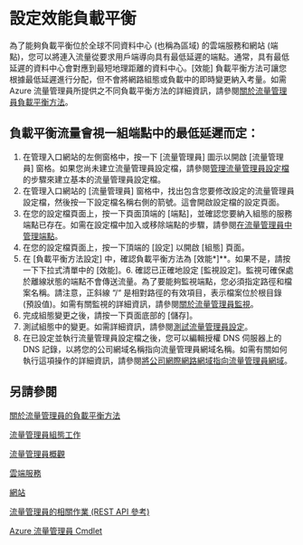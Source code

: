 <properties 
   pageTitle="設定效能負載平衡"
   description="本文將協助您在流量管理員中設定效能負載平衡"
   services="traffic-manager"
   documentationCenter=""
   authors="joaoma"
   manager="adinah"
   editor="tysonn" />
<tags 
   ms.service="traffic-manager"
   ms.devlang="na"
   ms.topic="article"
   ms.tgt_pltfrm="na"
   ms.workload="infrastructure-services"
   ms.date="05/27/2015"
   ms.author="joaoma;cherylmc" />

# 設定效能負載平衡

為了能夠負載平衡位於全球不同資料中心 (也稱為區域) 的雲端服務和網站 (端點)，您可以將連入流量從要求用戶端導向具有最低延遲的端點。通常，具有最低延遲的資料中心會對應到最短地理距離的資料中心。[效能] 負載平衡方法可讓您根據最低延遲進行分配，但不會將網路組態或負載中的即時變更納入考量。如需 Azure 流量管理員所提供之不同負載平衡方法的詳細資訊，請參閱[關於流量管理員負載平衡方法](traffic-manager-load-balancing-methods.md)。

## 負載平衡流量會視一組端點中的最低延遲而定：

1. 在管理入口網站的左側窗格中，按一下 [流量管理員] 圖示以開啟 [流量管理員] 窗格。如果您尚未建立流量管理員設定檔，請參閱[管理流量管理員設定檔](traffic-manager-manage-profiles.md)的步驟來建立基本的流量管理員設定檔。
2. 在管理入口網站的 [流量管理員] 窗格中，找出包含您要修改設定的流量管理員設定檔，然後按一下設定檔名稱右側的箭號。這會開啟設定檔的設定頁面。
3. 在您的設定檔頁面上，按一下頁面頂端的 [端點]，並確認您要納入組態的服務端點已存在。如需在設定檔中加入或移除端點的步驟，請參閱[在流量管理員中管理端點](traffic-manager-endpoints.md)。
4. 在您的設定檔頁面上，按一下頂端的 [設定] 以開啟 [組態] 頁面。
5. 在 [負載平衡方法設定] 中，確認負載平衡方法為 [效能*]**。如果不是，請按一下下拉式清單中的 [效能]。6. 確認已正確地設定 [監視設定]。監視可確保處於離線狀態的端點不會傳送流量。為了要能夠監視端點，您必須指定路徑和檔案名稱。請注意，正斜線 “/“ 是相對路徑的有效項目，表示檔案位於根目錄 (預設值)。如需有關監視的詳細資訊，請參閱[關於流量管理員監視](traffic-manager-monitoring.md)。
7. 完成組態變更之後，請按一下頁面底部的 [儲存]。
8. 測試組態中的變更。如需詳細資訊，請參閱[測試流量管理員設定](traffic-manager-testing-settings.md)。
9. 在已設定並執行流量管理員設定檔之後，您可以編輯授權 DNS 伺服器上的 DNS 記錄，以將您的公司網域名稱指向流量管理員網域名稱。如需有關如何執行這項操作的詳細資訊，請參閱[將公司網際網路網域指向流量管理員網域](traffic-manager-point-internet-domain.md)。

## 另請參閱

[關於流量管理員的負載平衡方法](traffic-manager-load-balancing-methods.md)

[流量管理員組態工作](https://msdn.microsoft.com/library/azure/hh744830.aspx)

[流量管理員概觀](../traffic-manmager-overview.md)

[雲端服務](http://go.microsoft.com/fwlink/?LinkId=314074)

[網站](http://go.microsoft.com/fwlink/p/?LinkId=393327)

[流量管理員的相關作業 (REST API 參考)](http://go.microsoft.com/fwlink/?LinkId=313584)

[Azure 流量管理員 Cmdlet](http://go.microsoft.com/fwlink/p/?LinkId=400769)

 

<!---HONumber=July15_HO2-->
